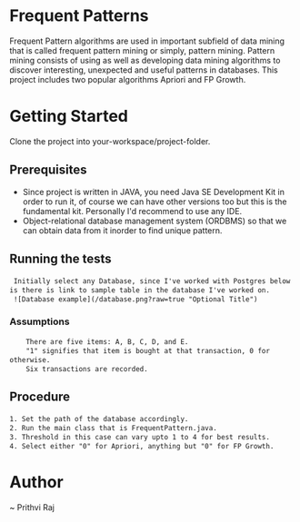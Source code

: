# Frequent Patterns

Frequent Pattern algorithms are used in important subfield of data mining that is called frequent pattern mining or simply, pattern mining. Pattern mining consists of using as well as developing data mining algorithms to discover interesting, unexpected and useful patterns in databases. This project includes two popular algorithms Apriori and FP Growth.

# Getting Started

Clone the project into your-workspace/project-folder.

## Prerequisites

   - Since project is written in JAVA, you need Java SE Development Kit in order to run it, of course we can have other versions too but this is the fundamental kit. Personally I'd recommend to use any IDE.
   - Object-relational database management system (ORDBMS) so that we can obtain data from it inorder to find unique pattern.

  ## Running the tests
    
     Initially select any Database, since I've worked with Postgres below is there is link to sample table in the database I've worked on.
     ![Database example](/database.png?raw=true "Optional Title")

  ### Assumptions
        There are five items: A, B, C, D, and E. 
        "1" signifies that item is bought at that transaction, 0 for otherwise.
        Six transactions are recorded.

  ## Procedure

    1. Set the path of the database accordingly.
    2. Run the main class that is FrequentPattern.java.
    3. Threshold in this case can vary upto 1 to 4 for best results.
    4. Select either "0" for Apriori, anything but "0" for FP Growth.

# Author

~ Prithvi Raj
